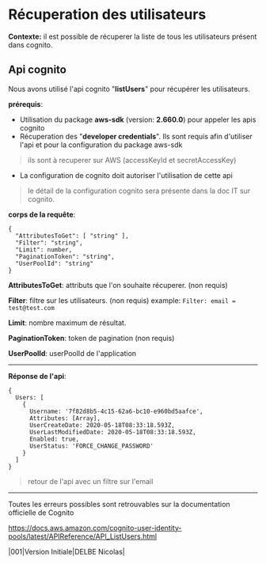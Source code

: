 # Récuperation des utilisateurs
**Contexte:**
il est possible de récuperer la liste de tous les utilisateurs présent dans cognito.


## Api cognito
Nous avons utilisé l'api cognito "**listUsers**" pour récupérer les utilisateurs.

**prérequis**:
- Utilisation du package **aws-sdk** (version: **2.660.0**) pour appeler les apis cognito
- Récuperation des "**developer credentials**". Ils sont requis afin d'utiliser l'api et pour la configuration du package aws-sdk
>ils sont à recuperer sur AWS (accessKeyId et secretAccessKey)
- La configuration de cognito doit autoriser l'utilisation de cette api
> le détail de la configuration cognito sera présente dans la doc IT sur cognito.

**corps de la requête**:

    {
      "AttributesToGet": [ "string" ],
      "Filter": "string",
      "Limit": number,
      "PaginationToken": "string",
      "UserPoolId": "string"
    }

**AttributesToGet**: attributs que l'on souhaite récuperer. (non requis)

**Filter**: filtre sur les utilisateurs. (non requis)
example: `Filter: email = test@test.com`

**Limit**: nombre maximum de résultat.

**PaginationToken**: token de pagination (non requis)

**UserPoolId**: userPoolId de l'application
___

**Réponse de l'api**:

    {
      Users: [
        {
          Username: '7f82d8b5-4c15-62a6-bc10-e960bd5aafce',
          Attributes: [Array],
          UserCreateDate: 2020-05-18T08:33:18.593Z,
          UserLastModifiedDate: 2020-05-18T08:33:18.593Z,
          Enabled: true,
          UserStatus: 'FORCE_CHANGE_PASSWORD'
        }
      ]
    }

> retour de l'api avec un filtre sur l'email

___

Toutes les erreurs possibles sont retrouvables sur la documentation officielle de Cognito

https://docs.aws.amazon.com/cognito-user-identity-pools/latest/APIReference/API_ListUsers.html

|001|Version Initiale|DELBE Nicolas|
